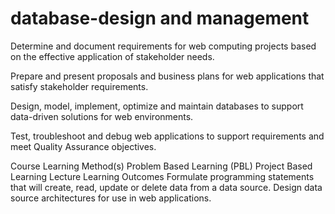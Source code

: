# database-design and management
Determine and document requirements for web computing projects based on the effective application of stakeholder needs.

Prepare and present proposals and business plans for web applications that satisfy stakeholder requirements.

Design, model, implement, optimize and maintain databases to support data-driven solutions for web environments.

Test, troubleshoot and debug web applications to support requirements and meet Quality Assurance objectives.

Course Learning Method(s)
Problem Based Learning (PBL)
Project Based Learning
Lecture
Learning Outcomes
Formulate programming statements that will create, read, update or delete data from a data source.
Design data source architectures for use in web applications.

